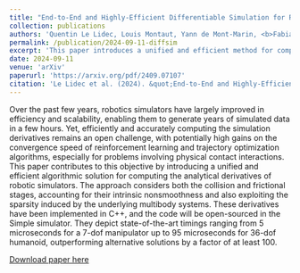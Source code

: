 ```yaml
---
title: "End-to-End and Highly-Efficient Differentiable Simulation for Robotics"
collection: publications
authors: 'Quentin Le Lidec, Louis Montaut, Yann de Mont-Marin, <b>Fabian Schramm</b>, Justin Carpentier'
permalink: /publication/2024-09-11-diffsim
excerpt: 'This paper introduces a unified and efficient method for computing analytical derivatives in robotics simulators.'
date: 2024-09-11
venue: 'arXiv'
paperurl: 'https://arxiv.org/pdf/2409.07107'
citation: 'Le Lidec et al. (2024). &quot;End-to-End and Highly-Efficient Differentiable Simulation for Robotics.&quot; <i>arXiv preprint arXiv:2409.07107</i>.'
---
```

Over the past few years, robotics simulators have largely improved in efficiency and scalability, enabling them to generate years of simulated data in a few hours. Yet, efficiently and accurately computing the simulation derivatives remains an open challenge, with potentially high gains on the convergence speed of reinforcement learning and trajectory optimization algorithms, especially for problems involving physical contact interactions. This paper contributes to this objective by introducing a unified and efficient algorithmic solution for computing the analytical derivatives of robotic simulators. The approach considers both the collision and frictional stages, accounting for their intrinsic nonsmoothness and also exploiting the sparsity induced by the underlying multibody systems. These derivatives have been implemented in C++, and the code will be open-sourced in the Simple simulator. They depict state-of-the-art timings ranging from 5 microseconds for a 7-dof manipulator up to 95 microseconds for 36-dof humanoid, outperforming alternative solutions by a factor of at least 100.

[Download paper here](https://arxiv.org/pdf/2409.07107)